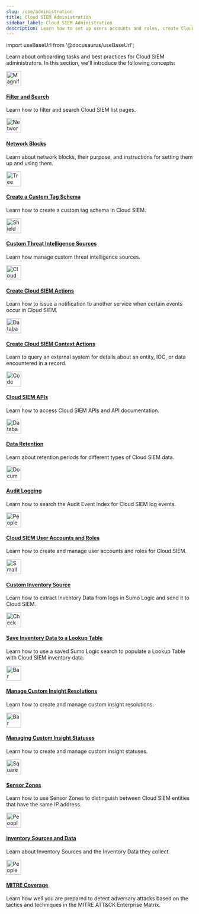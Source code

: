 ```yaml
---
slug: /cse/administration
title: Cloud SIEM Administration
sidebar_label: Cloud SIEM Administration
description: Learn how to set up users accounts and roles, create Cloud SIEM Actions, configure Network Blocks, manage custom insight status and sub-resolutions, and more.
---
```


import useBaseUrl from '@docusaurus/useBaseUrl';

Learn about onboarding tasks and best practices for Cloud SIEM administrators. In this section, we'll introduce the following concepts:

<div className="box-wrapper" >
<div className="box smallbox card">
  <div className="container">
  <a href={useBaseUrl('/docs/cse/administration/filter-search')}><img src={useBaseUrl('img/icons/search.png')} alt="Magnifying glass icon" width="40"/><h4>Filter and Search</h4></a>
  <p>Learn how to filter and search Cloud SIEM list pages.</p>
  </div>
</div>
<div className="box smallbox card">
  <div className="container">
  <a href={useBaseUrl('/docs/cse/administration/create-use-network-blocks')}><img src={useBaseUrl('img/icons/operations/microservices.png')} alt="Network icon" width="40"/><h4>Network Blocks</h4></a>
  <p>Learn about network blocks, their purpose, and instructions for setting them up and using them.</p>
  </div>
</div>
<div className="box smallbox card">
  <div className="container">
  <a href={useBaseUrl('/docs/cse/administration/create-a-custom-tag-schema')}><img src={useBaseUrl('img/icons/operations/schema.png')} alt="Tree diagram icon" width="40"/><h4>Create a Custom Tag Schema</h4></a>
  <p>Learn how to create a custom tag schema in Cloud SIEM. </p>
  </div>
</div>
<div className="box smallbox card">
  <div className="container">
  <a href={useBaseUrl('/docs/cse/administration/create-custom-threat-intel-source')}><img src={useBaseUrl('img/icons/security/world-class-security.png')} alt="Shield with a globe icon" width="40"/><h4>Custom Threat Intelligence Sources</h4></a>
  <p>Learn how manage custom threat intelligence sources.</p>
  </div>
</div>
<div className="box smallbox card">
  <div className="container">
  <a href={useBaseUrl('/docs/cse/administration/create-cse-actions')}><img src={useBaseUrl('img/icons/security/cloud-siem.png')} alt="Cloud with a shield icon" width="40"/><h4>Create Cloud SIEM Actions</h4></a>
  <p>Learn how to issue a notification to another service when certain events occur in Cloud SIEM.</p>
  </div>
</div>
<div className="box smallbox card">
  <div className="container">
  <a href={useBaseUrl('/docs/cse/administration/create-cse-context-actions')}><img src={useBaseUrl('img/icons/operations/queries.png')} alt="Database symbol in a magnifying glass icon" width="40"/><h4>Create Cloud SIEM Context Actions</h4></a>
  <p>Learn to query an external system for details about an entity, IOC, or data encountered in a record.</p>
  </div>
</div>
<div className="box smallbox card">
  <div className="container">
  <a href={useBaseUrl('/docs/cse/administration/cse-apis')}><img src={useBaseUrl('img/icons/cloud/api2.png')} alt="Code icon" width="40"/><h4>Cloud SIEM APIs</h4></a>
  <p>Learn how to access Cloud SIEM APIs and API documentation.</p>
  </div>
</div>
<div className="box smallbox card">
  <div className="container">
  <a href={useBaseUrl('/docs/cse/administration/cse-data-retention')}><img src={useBaseUrl('img/icons/operations/data-volume.png')} alt="Database icon" width="40"/><h4>Data Retention</h4></a>
  <p>Learn about retention periods for different types of Cloud SIEM data.</p>
  </div>
</div>
<div className="box smallbox card">
  <div className="container">
  <a href={useBaseUrl('/docs/cse/administration/cse-audit-logging')}><img src={useBaseUrl('img/icons/logs.png')} alt="Document icon" width="40"/><h4>Audit Logging</h4></a>
  <p>Learn how to search the Audit Event Index for Cloud SIEM log events.</p>
  </div>
</div>
<div className="box smallbox card">
  <div className="container">
  <a href={useBaseUrl('/docs/cse/administration/cse-user-accounts-and-roles')}><img src={useBaseUrl('img/icons/business/regional-partner-sales.png')} alt="People with gears icon" width="40"/><h4>Cloud SIEM User Accounts and Roles</h4></a>
  <p>Learn how to create and manage user accounts and roles for Cloud SIEM.</p>
  </div>
</div>
<div className="box smallbox card">
  <div className="container">
  <a href={useBaseUrl('/docs/cse/administration/custom-inventory-sources')}><img src={useBaseUrl('img/icons/operations/collect.png')} alt="Small boxes merging into a circle icon" width="40"/><h4>Custom Inventory Source</h4></a>
  <p>Learn how to extract Inventory Data from logs in Sumo Logic and send it to Cloud SIEM.</p>
  </div>
</div>
<div className="box smallbox card">
  <div className="container">
  <a href={useBaseUrl('/docs/cse/administration/save-inventory-data-lookup-table')}><img src={useBaseUrl('img/icons/operations/frequent-search.png')} alt="Check mark in an magnifhing glass icon" width="40"/><h4>Save Inventory Data to a Lookup Table</h4></a>
  <p>Learn how to use a saved Sumo Logic search to populate a Lookup Table with Cloud SIEM inventory data.</p>
  </div>
</div>
<div className="box smallbox card">
  <div className="container">
  <a href={useBaseUrl('/docs/cse/administration/manage-custom-insight-resolutions')}><img src={useBaseUrl('img/icons/operations/correlation-engine.png')} alt="Bar chart with a gear icon" width="40"/><h4>Manage Custom Insight Resolutions</h4></a>
  <p>Learn how to create and manage custom insight resolutions.</p>
  </div>
</div>
<div className="box smallbox card">
  <div className="container">
  <a href={useBaseUrl('/docs/cse/administration/manage-custom-insight-statuses')}><img src={useBaseUrl('img/icons/operations/retain-and-visualize-logs.png')} alt="Bar chart in a circle icon" width="40"/><h4>Managing Custom Insight Statuses</h4></a>
  <p>Learn how to create and manage custom insight statuses.</p>
  </div>
</div>
<div className="box smallbox card">
  <div className="container">
  <a href={useBaseUrl('/docs/cse/administration/using-sensor-zones')}><img src={useBaseUrl('img/icons/cloud/events.png')} alt="Squares icon" width="40"/><h4>Sensor Zones</h4></a>
  <p>Learn how to use Sensor Zones to distinguish between Cloud SIEM entities that have the same IP address.</p>
  </div>
</div>
<div className="box smallbox card">
  <div className="container">
  <a href={useBaseUrl('/docs/cse/administration/inventory-sources-and-data')}><img src={useBaseUrl('img/icons/operations/manage.png')} alt="Peoople on a gear icon" width="40"/><h4>Inventory Sources and Data</h4></a>
  <p>Learn about Inventory Sources and the Inventory Data they collect.</p>
  </div>
</div>
<div className="box smallbox card">
  <div className="container">
  <a href={useBaseUrl('/docs/cse/administration/mitre-coverage')}><img src={useBaseUrl('img/icons/operations/manage.png')} alt="People on a gear icon" width="40"/><h4>MITRE Coverage</h4></a>
  <p>Learn how well you are prepared to detect adversary attacks based on the tactics and techniques in the MITRE ATT&CK Enterprise Matrix.</p>
  </div>
</div>
</div>
